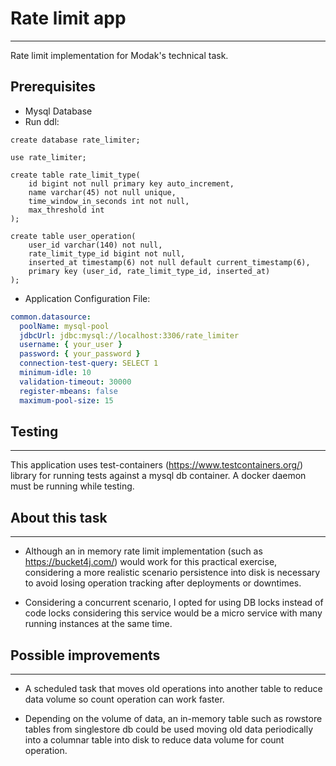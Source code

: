 # Rate limit app

---

Rate limit implementation for Modak's technical task.

## Prerequisites

- Mysql Database 
- Run ddl:
```mysql
create database rate_limiter;

use rate_limiter;

create table rate_limit_type(
    id bigint not null primary key auto_increment,
    name varchar(45) not null unique,
    time_window_in_seconds int not null,
    max_threshold int
);

create table user_operation(
    user_id varchar(140) not null,
    rate_limit_type_id bigint not null,
    inserted_at timestamp(6) not null default current_timestamp(6),
    primary key (user_id, rate_limit_type_id, inserted_at)
);
```
- Application Configuration File:
```yaml
common.datasource:
  poolName: mysql-pool
  jdbcUrl: jdbc:mysql://localhost:3306/rate_limiter
  username: { your_user } 
  password: { your_password } 
  connection-test-query: SELECT 1
  minimum-idle: 10
  validation-timeout: 30000
  register-mbeans: false
  maximum-pool-size: 15
```

## Testing

---
This application uses test-containers (https://www.testcontainers.org/) library for running tests against a mysql db container.
A docker daemon must be running while testing.

## About this task

---

- Although an in memory rate limit implementation (such as https://bucket4j.com/) would work for this practical exercise,
considering a more realistic scenario persistence into disk is necessary to avoid losing operation tracking after deployments or downtimes.

- Considering a concurrent scenario, I opted for using DB locks instead of code locks considering this service would be a micro service with many running instances at the same time.

## Possible improvements

---

- A scheduled task that moves old operations into another table to reduce data volume so count operation can work faster.

- Depending on the volume of data, an in-memory table such as rowstore tables from singlestore db could be used moving old data periodically into a columnar table into disk to reduce data volume for count operation.